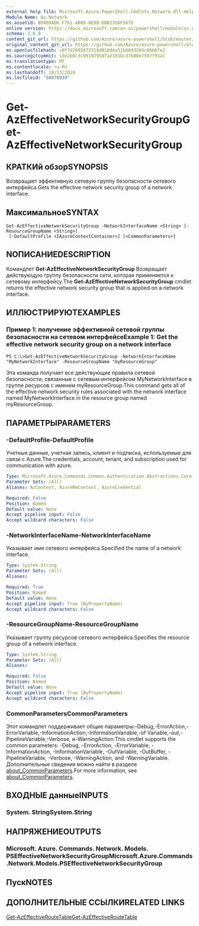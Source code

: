 ```yaml
---
external help file: Microsoft.Azure.PowerShell.Cmdlets.Network.dll-Help.xml
Module Name: Az.Network
ms.assetid: B9409AD6-F761-4B80-8E08-DBB2356F567D
online version: https://docs.microsoft.com/en-us/powershell/module/az.network/get-azeffectivenetworksecuritygroup
schema: 2.0.0
content_git_url: https://github.com/Azure/azure-powershell/blob/master/src/Network/Network/help/Get-AzEffectiveNetworkSecurityGroup.md
original_content_git_url: https://github.com/Azure/azure-powershell/blob/master/src/Network/Network/help/Get-AzEffectiveNetworkSecurityGroup.md
ms.openlocfilehash: c0f7d2692472316d018d4a11b6843264c8666fe2
ms.sourcegitcommit: 1de2b6c3c99197958fa2101bc37680e7507f91ac
ms.translationtype: MT
ms.contentlocale: ru-RU
ms.lasthandoff: 10/13/2020
ms.locfileid: "94078939"
---
```

# <span data-ttu-id="62531-101">Get-AzEffectiveNetworkSecurityGroup</span><span class="sxs-lookup"><span data-stu-id="62531-101">Get-AzEffectiveNetworkSecurityGroup</span></span>

## <span data-ttu-id="62531-102">КРАТКИй обзор</span><span class="sxs-lookup"><span data-stu-id="62531-102">SYNOPSIS</span></span>
<span data-ttu-id="62531-103">Возвращает эффективную сетевую группу безопасности сетевого интерфейса.</span><span class="sxs-lookup"><span data-stu-id="62531-103">Gets the effective network security group of a network interface.</span></span>

## <span data-ttu-id="62531-104">Максимальное</span><span class="sxs-lookup"><span data-stu-id="62531-104">SYNTAX</span></span>

```
Get-AzEffectiveNetworkSecurityGroup -NetworkInterfaceName <String> [-ResourceGroupName <String>]
 [-DefaultProfile <IAzureContextContainer>] [<CommonParameters>]
```

## <span data-ttu-id="62531-105">NОПИСАНИЕ</span><span class="sxs-lookup"><span data-stu-id="62531-105">DESCRIPTION</span></span>
<span data-ttu-id="62531-106">Командлет **Get-AzEffectiveNetworkSecurityGroup** Возвращает действующую группу безопасности сети, которая применяется к сетевому интерфейсу.</span><span class="sxs-lookup"><span data-stu-id="62531-106">The **Get-AzEffectiveNetworkSecurityGroup** cmdlet returns the effective network security group that is applied on a network interface.</span></span>

## <span data-ttu-id="62531-107">ИЛЛЮСТРИРУЮТ</span><span class="sxs-lookup"><span data-stu-id="62531-107">EXAMPLES</span></span>

### <span data-ttu-id="62531-108">Пример 1: получение эффективной сетевой группы безопасности на сетевом интерфейсе</span><span class="sxs-lookup"><span data-stu-id="62531-108">Example 1: Get the effective network security group on a network interface</span></span>
```
PS C:\>Get-AzEffectiveNetworkSecurityGroup -NetworkInterfaceName "MyNetworkInterface" -ResourceGroupName "myResourceGroup"
```

<span data-ttu-id="62531-109">Эта команда получает все действующие правила сетевой безопасности, связанные с сетевым интерфейсом MyNetworkInterface в группе ресурсов с именем myResourceGroup.</span><span class="sxs-lookup"><span data-stu-id="62531-109">This command gets all of the effective network security rules associated with the network interface named MyNetworkInterface in the resource group named myResourceGroup.</span></span>

## <span data-ttu-id="62531-110">ПАРАМЕТРЫ</span><span class="sxs-lookup"><span data-stu-id="62531-110">PARAMETERS</span></span>

### <span data-ttu-id="62531-111">-DefaultProfile</span><span class="sxs-lookup"><span data-stu-id="62531-111">-DefaultProfile</span></span>
<span data-ttu-id="62531-112">Учетные данные, учетная запись, клиент и подписка, используемые для связи с Azure.</span><span class="sxs-lookup"><span data-stu-id="62531-112">The credentials, account, tenant, and subscription used for communication with azure.</span></span>

```yaml
Type: Microsoft.Azure.Commands.Common.Authentication.Abstractions.Core.IAzureContextContainer
Parameter Sets: (All)
Aliases: AzContext, AzureRmContext, AzureCredential

Required: False
Position: Named
Default value: None
Accept pipeline input: False
Accept wildcard characters: False
```

### <span data-ttu-id="62531-113">-NetworkInterfaceName</span><span class="sxs-lookup"><span data-stu-id="62531-113">-NetworkInterfaceName</span></span>
<span data-ttu-id="62531-114">Указывает имя сетевого интерфейса.</span><span class="sxs-lookup"><span data-stu-id="62531-114">Specified the name of a network interface.</span></span>

```yaml
Type: System.String
Parameter Sets: (All)
Aliases:

Required: True
Position: Named
Default value: None
Accept pipeline input: True (ByPropertyName)
Accept wildcard characters: False
```

### <span data-ttu-id="62531-115">-ResourceGroupName</span><span class="sxs-lookup"><span data-stu-id="62531-115">-ResourceGroupName</span></span>
<span data-ttu-id="62531-116">Указывает группу ресурсов сетевого интерфейса.</span><span class="sxs-lookup"><span data-stu-id="62531-116">Specifies the resource group of a network interface.</span></span>

```yaml
Type: System.String
Parameter Sets: (All)
Aliases:

Required: False
Position: Named
Default value: None
Accept pipeline input: True (ByPropertyName)
Accept wildcard characters: False
```

### <span data-ttu-id="62531-117">CommonParameters</span><span class="sxs-lookup"><span data-stu-id="62531-117">CommonParameters</span></span>
<span data-ttu-id="62531-118">Этот командлет поддерживает общие параметры:-Debug,-ErrorAction,-ErrorVariable,-InformationAction,-InformationVariable,-of Variable,-out,-PipelineVariable,-Verbose, и-WarningAction.</span><span class="sxs-lookup"><span data-stu-id="62531-118">This cmdlet supports the common parameters: -Debug, -ErrorAction, -ErrorVariable, -InformationAction, -InformationVariable, -OutVariable, -OutBuffer, -PipelineVariable, -Verbose, -WarningAction, and -WarningVariable.</span></span> <span data-ttu-id="62531-119">Дополнительные сведения можно найти в разделе [about_CommonParameters](http://go.microsoft.com/fwlink/?LinkID=113216).</span><span class="sxs-lookup"><span data-stu-id="62531-119">For more information, see [about_CommonParameters](http://go.microsoft.com/fwlink/?LinkID=113216).</span></span>

## <span data-ttu-id="62531-120">ВХОДНЫЕ данные</span><span class="sxs-lookup"><span data-stu-id="62531-120">INPUTS</span></span>

### <span data-ttu-id="62531-121">System. String</span><span class="sxs-lookup"><span data-stu-id="62531-121">System.String</span></span>

## <span data-ttu-id="62531-122">НАПРЯЖЕНИЕ</span><span class="sxs-lookup"><span data-stu-id="62531-122">OUTPUTS</span></span>

### <span data-ttu-id="62531-123">Microsoft. Azure. Commands. Network. Models. PSEffectiveNetworkSecurityGroup</span><span class="sxs-lookup"><span data-stu-id="62531-123">Microsoft.Azure.Commands.Network.Models.PSEffectiveNetworkSecurityGroup</span></span>

## <span data-ttu-id="62531-124">Пуск</span><span class="sxs-lookup"><span data-stu-id="62531-124">NOTES</span></span>

## <span data-ttu-id="62531-125">ДОПОЛНИТЕЛЬНЫЕ ССЫЛКИ</span><span class="sxs-lookup"><span data-stu-id="62531-125">RELATED LINKS</span></span>

[<span data-ttu-id="62531-126">Get-AzEffectiveRouteTable</span><span class="sxs-lookup"><span data-stu-id="62531-126">Get-AzEffectiveRouteTable</span></span>](./Get-AzEffectiveRouteTable.md)


